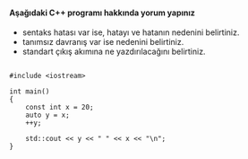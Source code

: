 #### Aşağıdaki C++ programı hakkında yorum yapınız

+ sentaks hatası var ise, hatayı ve hatanın nedenini belirtiniz.
+ tanımsız davranış var ise nedenini belirtiniz.
+ standart çıkış akımına ne yazdırılacağını belirtiniz.

```

#include <iostream>

int main()
{
	const int x = 20;
	auto y = x;
	++y;

	std::cout << y << " " << x << "\n";
}
```

